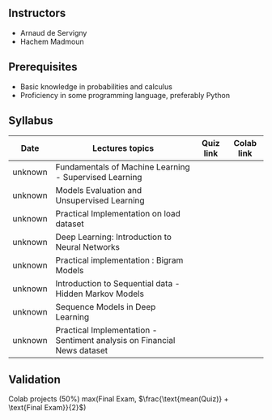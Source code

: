 ## Instructors

* Arnaud de Servigny
* Hachem Madmoun 


## Prerequisites
* Basic knowledge in probabilities and calculus
* Proficiency in some programming language, preferably Python


## Syllabus


| Date    | Lectures topics  | Quiz link | Colab link
|-------- | ---------------- | ------- |---------|
| unknown | Fundamentals of Machine Learning - Supervised Learning | | |
| unknown | Models Evaluation and Unsupervised Learning | | |
| unknown | Practical Implementation on load dataset | | |
| unknown | Deep Learning: Introduction to Neural Networks | | |
| unknown | Practical implementation : Bigram Models | | |
| unknown | Introduction to Sequential data - Hidden Markov Models| | |
| unknown | Sequence Models in Deep Learning | | |
| unknown | Practical Implementation - Sentiment analysis on Financial News dataset | | |

## Validation

Colab projects (50%)
max(Final Exam, $\frac{\text{mean(Quiz)} + \text{Final Exam}}{2}$)
